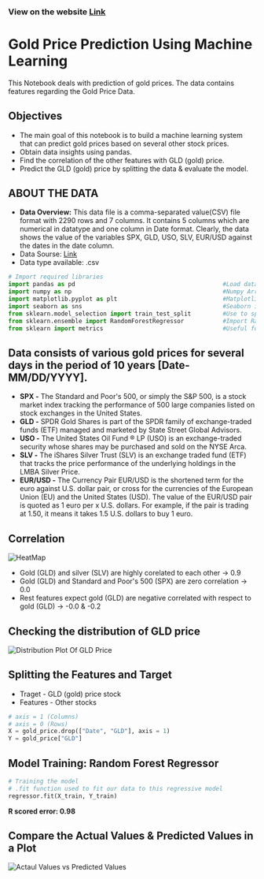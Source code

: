 ### View on the website [Link](https://tidkeashok007.github.io/Gold_Price_Data_Analysis/)

# Gold Price Prediction Using Machine Learning 
This Notebook deals with prediction of gold prices. The data contains features regarding the Gold Price Data.

  
## Objectives
* The main goal of this notebook is to build a machine learning system that can predict gold prices based on several other stock prices.
* Obtain data insights using pandas.
* Find the correlation of the other features with GLD (gold) price.
* Predict the GLD (gold) price by splitting the data & evaluate the model.


## ABOUT THE DATA
* **Data Overview:** This data file is a comma-separated value(CSV) file format with 2290 rows and 7 columns. It contains 5 columns which are numerical in datatype and one column in Date format. Clearly, the data shows the value of the variables SPX, GLD, USO, SLV, EUR/USD against the dates in the date column.
* Data Sourse: [Link](https://www.kaggle.com/altruistdelhite04/gold-price-data)
* Data type available: .csv

```python
# Import required libraries
import pandas as pd                                          #Load data & perform basic operations
import numpy as np                                           #Numpy Arrays
import matplotlib.pyplot as plt                              #Matplotlib is a low level graph plotting library in python that serves as a visualization utility.
import seaborn as sns                                        #Seaborn is a library that uses Matplotlib underneath to plot graphs. It will be used to visualize random distributions.
from sklearn.model_selection import train_test_split         #Use to split the original data into training data & test data
from sklearn.ensemble import RandomForestRegressor           #Import Random Forest Regression Model
from sklearn import metrics                                  #Useful for finding performance of model

```


## Data consists of various gold prices for several days in the period of 10 years [Date- MM/DD/YYYY].

* **SPX -** The Standard and Poor's 500, or simply the S&P 500, is a stock market index tracking the performance of 500 large companies listed on stock exchanges in the United States.
* **GLD -** SPDR Gold Shares is part of the SPDR family of exchange-traded funds (ETF) managed and marketed by State Street Global Advisors.
* **USO -** The United States Oil Fund ® LP (USO) is an exchange-traded security whose shares may be purchased and sold on the NYSE Arca.
* **SLV -** The iShares Silver Trust (SLV) is an exchange traded fund (ETF) that tracks the price performance of the underlying holdings in the LMBA Silver Price.
* **EUR/USD -** The Currency Pair EUR/USD is the shortened term for the euro against U.S. dollar pair, or cross for the currencies of the European Union (EU) and the United States (USD). The value of the EUR/USD pair is quoted as 1 euro per x U.S. dollars. For example, if the pair is trading at 1.50, it means it takes 1.5 U.S. dollars to buy 1 euro.


## Correlation

![HeatMap](https://user-images.githubusercontent.com/67102886/129918593-2a5de4b9-b6fb-44b1-8b11-26177e6af892.png)

* Gold (GLD) and silver (SLV) are highly corelated to each other -> 0.9
* Gold (GLD) and Standard and Poor's 500 (SPX) are zero correlation -> 0.0
* Rest features expect gold (GLD) are negative correlated with respect to gold (GLD) -> -0.0 & -0.2


## Checking the distribution of GLD price

![Distribution Plot Of GLD Price](https://user-images.githubusercontent.com/67102886/129919722-eaa87a93-4d1d-43a5-bf25-363c014d8bec.png)


## Splitting the Features and Target
* Traget - GLD (gold) price stock
* Features - Other stocks

```python
# axis = 1 (Columns)
# axis = 0 (Rows)
X = gold_price.drop(["Date", "GLD"], axis = 1)
Y = gold_price["GLD"]
```


## Model Training: Random Forest Regressor

```python
# Training the model
# .fit function used to fit our data to this regressive model
regressor.fit(X_train, Y_train)
```
**R scored error: 0.98**


## Compare the Actual Values & Predicted Values in a Plot

![Actaul Values vs Predicted Values](https://user-images.githubusercontent.com/67102886/130235602-f54f3a82-2018-4fd7-a830-a24cb0ed0130.png)

